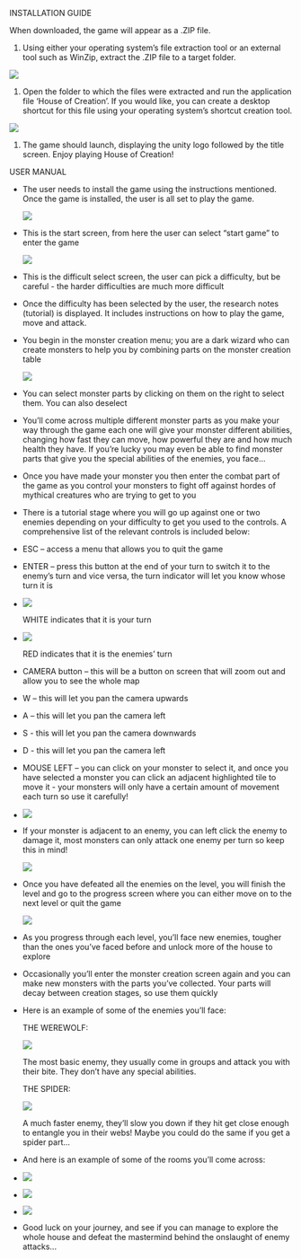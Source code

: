 INSTALLATION GUIDE

When downloaded, the game will appear as a .ZIP file.

1.  Using either your operating system’s file extraction tool or an external
    tool such as WinZip, extract the .ZIP file to a target folder.

![](media/aa4e43545e649262636ec16034cbf3ef.png)

1.  Open the folder to which the files were extracted and run the application
    file ‘House of Creation’. If you would like, you can create a desktop
    shortcut for this file using your operating system’s shortcut creation tool.

![](media/fb2d529b69c8fdcc783c19363fc08fae.png)

1.  The game should launch, displaying the unity logo followed by the title
    screen. Enjoy playing House of Creation!

USER MANUAL

-   The user needs to install the game using the instructions mentioned. Once
    the game is installed, the user is all set to play the game.

    ![](media/9837a692e4267143dfa3af057466bdf0.png)

-   This is the start screen, from here the user can select “start game” to
    enter the game

    ![](media/40cb16dc90cec9911a6b715ed78a8b23.png)

-   This is the difficult select screen, the user can pick a difficulty, but be
    careful - the harder difficulties are much more difficult

-   Once the difficulty has been selected by the user, the research notes
    (tutorial) is displayed. It includes instructions on how to play the game,
    move and attack.

-   You begin in the monster creation menu; you are a dark wizard who can create
    monsters to help you by combining parts on the monster creation table  
    
    ![](media/de48ebe691da408e1533b58e8ea3e8d4.png)

-   You can select monster parts by clicking on them on the right to select
    them. You can also deselect

-   You’ll come across multiple different monster parts as you make your way
    through the game each one will give your monster different abilities,
    changing how fast they can move, how powerful they are and how much health
    they have. If you’re lucky you may even be able to find monster parts that
    give you the special abilities of the enemies, you face...

-   Once you have made your monster you then enter the combat part of the game
    as you control your monsters to fight off against hordes of mythical
    creatures who are trying to get to you

-   There is a tutorial stage where you will go up against one or two enemies
    depending on your difficulty to get you used to the controls. A
    comprehensive list of the relevant controls is included below:

-   ESC – access a menu that allows you to quit the game

-   ENTER – press this button at the end of your turn to switch it to the
    enemy’s turn and vice versa, the turn indicator will let you know whose turn
    it is

-   ![](media/aab60faf39b1c0f253b9ece288aae4e8.png)  
    
    WHITE indicates that it is your turn

-   ![](media/87c0be66269088b9c57e00faee630912.png)  
    
    RED indicates that it is the enemies’ turn

-   CAMERA button – this will be a button on screen that will zoom out and allow
    you to see the whole map

-   W – this will let you pan the camera upwards

-   A – this will let you pan the camera left

-   S - this will let you pan the camera downwards

-   D - this will let you pan the camera left

-   MOUSE LEFT – you can click on your monster to select it, and once you have
    selected a monster you can click an adjacent highlighted tile to move it -
    your monsters will only have a certain amount of movement each turn so use
    it carefully!

-   ![](media/f5e20a34dd9ade7d63a927d3b98cd50c.png)

-   If your monster is adjacent to an enemy, you can left click the enemy to
    damage it, most monsters can only attack one enemy per turn so keep this in
    mind!  
    
    ![](media/99d3effc78a33758eb074c59d5759677.png)

-   Once you have defeated all the enemies on the level, you will finish the
    level and go to the progress screen where you can either move on to the next
    level or quit the game  
    
    ![](media/450cca18b214cd70445a41bf5795b372.png)

-   As you progress through each level, you’ll face new enemies, tougher than
    the ones you’ve faced before and unlock more of the house to explore

-   Occasionally you’ll enter the monster creation screen again and you can make
    new monsters with the parts you’ve collected. Your parts will decay between
    creation stages, so use them quickly

-   Here is an example of some of the enemies you’ll face:   
    
    THE WEREWOLF:   
    
    ![](media/d8df4d07f1e2d79c48b662502b18fbe2.png)  
    
    The most basic enemy, they usually come in groups and attack you with their
    bite. They don’t have any special abilities.  
    
    THE SPIDER:   
    
    ![](media/34f186b44a470cc3115f572e6178befb.png)  
    
    A much faster enemy, they’ll slow you down if they hit get close enough to
    entangle you in their webs! Maybe you could do the same if you get a spider
    part...

-   And here is an example of some of the rooms you’ll come across:

-   ![](media/ca6cdaf1c3792507f7bc754eae0e85a7.png)

-   ![](media/35c0d1e92369efdbc5056ac18473f6e8.png)

-   ![](media/fbe9cb6426d067827ea51c1cdb042f72.png)

-   Good luck on your journey, and see if you can manage to explore the whole
    house and defeat the mastermind behind the onslaught of enemy attacks...
